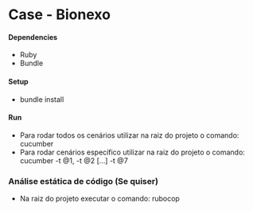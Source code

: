 # Case - Bionexo


#### Dependencies
* Ruby
* Bundle

#### Setup
* bundle install

#### Run
* Para rodar todos os cenários utilizar na raiz do projeto o comando: cucumber
* Para rodar cenários específico utilizar na raiz do projeto o comando: cucumber -t @1, -t @2 [...] -t @7

### Análise estática de código (Se quiser)
* Na raiz do projeto executar o comando: rubocop
